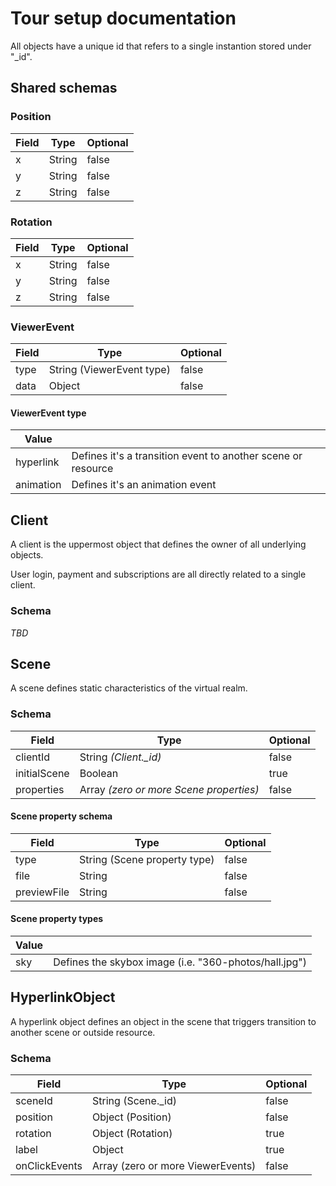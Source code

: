 # Tour setup documentation

All objects have a unique id that refers to a single instantion stored under "_id".

## Shared schemas

### Position

| Field | Type | Optional |
| ----- | ---- | -------- |
| x | String | false | 
| y | String | false | 
| z | String | false |

### Rotation

| Field | Type | Optional |
| ----- | ---- | -------- |
| x | String | false | 
| y | String | false | 
| z | String | false |

### ViewerEvent

| Field | Type | Optional |
| ----- | ---- | -------- |
| type | String (ViewerEvent type) | false | 
| data | Object | false |

#### ViewerEvent type

| Value | |
|-|-|
| hyperlink | Defines it's a transition event to another scene or resource |
| animation | Defines it's an animation event |

## Client

A client is the uppermost object that defines the owner of all underlying objects.

User login, payment and subscriptions are all directly related to a single client.

### Schema

*TBD*

## Scene

A scene defines static characteristics of the virtual realm.

### Schema

| Field | Type | Optional |
| ----- | ---- | -------- |
| clientId | String *(Client._id)*  | false |
| initialScene | Boolean | true |
| properties | Array *(zero or more Scene properties)* | false |

#### Scene property schema

| Field | Type | Optional |
| ----- | ---- | -------- |
| type | String (Scene property type) | false |
| file | String | false |
| previewFile | String | false |

#### Scene property types

| Value | |
|-|-|
| sky | Defines the skybox image (i.e. "360-photos/hall.jpg") |


## HyperlinkObject

A hyperlink object defines an object in the scene that triggers transition to another scene or outside resource.

### Schema

| Field | Type | Optional |
| ----- | ---- | -------- |
| sceneId | String (Scene._id) | false |
| position | Object (Position) | false|
| rotation | Object (Rotation) | true |
| label | Object | true | 
| onClickEvents | Array (zero or more ViewerEvents) | false |
